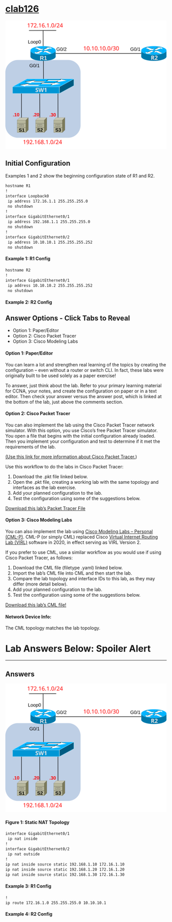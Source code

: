 # [clab126](https://www.certskills.com/clab126/)

![](../images/clab126_img1.svg)

## Initial Configuration

Examples 1 and 2 show the beginning configuration state of R1 and R2.

    hostname R1
    !
    interface Loopback0
     ip address 172.16.1.1 255.255.255.0
     no shutdown
    !
    interface GigabitEthernet0/1
     ip address 192.168.1.1 255.255.255.0
     no shutdown
    !
    interface GigabitEthernet0/2
     ip address 10.10.10.1 255.255.255.252
     no shutdown

#### Example 1: R1 Config

    hostname R2
    !
    interface GigabitEthernet0/1
     ip address 10.10.10.2 255.255.255.252
     no shutdown

#### Example 2: R2 Config

## Answer Options - Click Tabs to Reveal

- Option 1: Paper/Editor
- Option 2: Cisco Packet Tracer
- Option 3: Cisco Modeling Labs

#### Option 1: Paper/Editor

You can learn a lot and strengthen real learning of the topics by creating the configuration – even without a router or switch CLI. In fact, these labs were originally built to be used solely as a paper exercise!

To answer, just think about the lab. Refer to your primary learning material for CCNA, your notes, and create the configuration on paper or in a text editor. Then check your answer versus the answer post, which is linked at the bottom of the lab, just above the comments section.

#### Option 2: Cisco Packet Tracer

You can also implement the lab using the Cisco Packet Tracer network simulator. With this option, you use Cisco’s free Packet Tracer simulator. You open a file that begins with the initial configuration already loaded. Then you implement your configuration and test to determine if it met the requirements of the lab.

[(Use this link for more information about Cisco Packet Tracer.](https://www.certskills.com/packettracer))

Use this workflow to do the labs in Cisco Packet Tracer:

1. Download the .pkt file linked below.
2. Open the .pkt file, creating a working lab with the same topology and interfaces as the lab exercise.
3. Add your planned configuration to the lab.
4. Test the configuration using some of the suggestions below.

[Download this lab’s Packet Tracer File](https://files.certskills.com/virl/clab126.pkt)

#### Option 3: Cisco Modeling Labs

You can also implement the lab using [Cisco Modeling Labs – Personal (CML-P)](https://developer.cisco.com/modeling-labs/). CML-P (or simply CML) replaced Cisco [Virtual Internet Routing Lab (VIRL)](https://virl.cisco.com/) software in 2020, in effect serving as VIRL Version 2.

If you prefer to use CML, use a similar workflow as you would use if using Cisco Packet Tracer, as follows:

1. Download the CML file (filetype .yaml) linked below.
2. Import the lab’s CML file into CML and then start the lab.
3. Compare the lab topology and interface IDs to this lab, as they may differ (more detail below).
4. Add your planned configuration to the lab.
5. Test the configuration using some of the suggestions below.

[Download this lab’s CML file!](https://files.certskills.com/virl/clab126.yaml)

#### Network Device Info:

The CML topology matches the lab topology.

# Lab Answers Below: Spoiler Alert

---

## Answers

![](../images/clab126_img1.svg)

#### Figure 1: Static NAT Topology

    interface GigabitEthernet0/1
     ip nat inside
    !
    interface GigabitEthernet0/2
     ip nat outside
    !
    ip nat inside source static 192.168.1.10 172.16.1.10
    ip nat inside source static 192.168.1.20 172.16.1.20
    ip nat inside source static 192.168.1.30 172.16.1.30

#### Example 3: R1 Config

    !
    ip route 172.16.1.0 255.255.255.0 10.10.10.1

#### Example 4: R2 Config